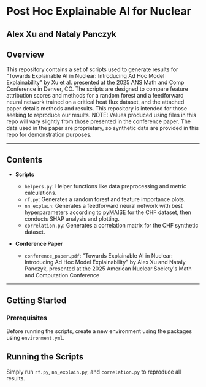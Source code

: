 # Post Hoc Explainable AI for Nuclear 
## Alex Xu and Nataly Panczyk

## Overview
This repository contains a set of scripts used to generate results for "Towards Explainable AI in Nuclear: Introducing Ad Hoc Model Explainability" by Xu et al. presented at the 2025 ANS Math and Comp Conference in Denver, CO. The scripts are designed to compare feature attribution scores and methods for a random forest and a feedforward neural network trained on a critical heat flux dataset, and the attached paper details methods and results. This repository is intended for those seeking to reproduce our results. NOTE: Values produced using files in this repo will vary slightly from those presented in the conference paper. The data used in the paper are proprietary, so synthetic data are provided in this repo for demonstration purposes.

---

## Contents

- **Scripts**
  - `helpers.py`: Helper functions like data preprocessing and metric calculations.
  - `rf.py`: Generates a random forest and feature importance plots.
  - `nn_explain`: Generates a feedforward neural network with best hyperparameters according to pyMAISE for the CHF dataset, then conducts SHAP analysis and plotting.
  - `correlation.py`: Generates a correlation matrix for the CHF synthetic dataset.

- **Conference Paper**
  - `conference_paper.pdf`: "Towards Explainable AI in Nuclear: Introducing Ad Hoc Model Explainability" by Alex Xu and Nataly Panczyk, presented at the 2025 American Nuclear Society's Math and Computation Conference

---

## Getting Started

### Prerequisites

Before running the scripts, create a new environment using the packages using `environment.yml`.

## Running the Scripts
Simply run `rf.py`, `nn_explain.py`, and `correlation.py` to reproduce all results.

